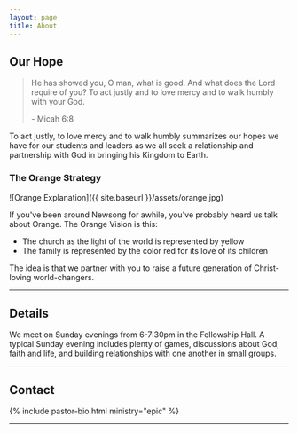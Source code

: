 ```yaml
---
layout: page
title: About
---
```



## Our Hope

 <blockquote class="italic">He has showed you, O man, what is good. And what does the Lord require of you? To act justly and to love mercy and to walk humbly with your God.
 <p class="txt--right">- Micah 6:8</p>
 </blockquote>
 
 
 To act justly, to love mercy and to walk humbly summarizes our hopes we have for our students and leaders as we all seek a relationship and partnership with God in bringing his Kingdom to Earth.
 
 
### The Orange Strategy 

![Orange Explanation]({{ site.baseurl }}/assets/orange.jpg)
 
 If you've been around Newsong for awhile, you've probably heard us talk about <span class="italics">Orange</span>. The Orange Vision is this:
 
 - <span class="fnt--yellow bold">The church as the light of the world is represented by yellow</span>
 - <span class="fnt--red bold">The family is represented by the color red for its love of its children</span>
   
 <span class="fnt--orange bold">The idea is that we partner with you to raise a future generation of Christ-loving world-changers.</span>
 
---

## Details

We meet on <span class="bold">Sunday evenings from 6-7:30pm in the Fellowship Hall</span>. A typical Sunday evening includes plenty of games, discussions about God, faith and life, and building relationships with one another in small groups.

---

## Contact

{% include pastor-bio.html ministry="epic" %}

---
